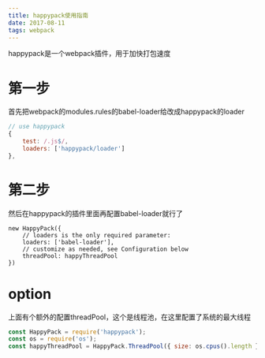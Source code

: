 ```yaml
---
title: happypack使用指南
date: 2017-08-11
tags: webpack
---
```


happypack是一个webpack插件，用于加快打包速度

# 第一步

首先把webpack的modules.rules的babel-loader给改成happypack的loader

<!--more-->

```js
// use happypack
{
    test: /.js$/,
    loaders: ['happypack/loader']
},
```

# 第二步
然后在happypack的插件里面再配置babel-loader就行了

```
new HappyPack({
    // loaders is the only required parameter:
    loaders: ['babel-loader'],
    // customize as needed, see Configuration below
    threadPool: happyThreadPool
})
```

# option

上面有个额外的配置threadPool，这个是线程池，在这里配置了系统的最大线程

```js
const HappyPack = require('happypack');
const os = require('os');
const happyThreadPool = HappyPack.ThreadPool({ size: os.cpus().length });
```

